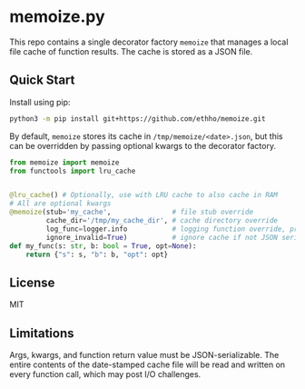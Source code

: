# memoize.py

This repo contains a single decorator factory `memoize` that manages a local file cache of function results.
The cache is stored as a JSON file.

## Quick Start

Install using pip:
```bash
python3 -m pip install git+https://github.com/ethho/memoize.git
```

By default, `memoize` stores its cache in `/tmp/memoize/<date>.json`, but this can be overridden by passing optional kwargs to the decorator factory.

```python
from memoize import memoize
from functools import lru_cache


@lru_cache() # Optionally, use with LRU cache to also cache in RAM
# All are optional kwargs
@memoize(stub='my_cache',               # file stub override
         cache_dir='/tmp/my_cache_dir', # cache directory override
         log_func=logger.info           # logging function override, print by default
         ignore_invalid=True)           # ignore cache if not JSON serializable
def my_func(s: str, b: bool = True, opt=None):
    return {"s": s, "b": b, "opt": opt}
```

## License

MIT

## Limitations

Args, kwargs, and function return value must be JSON-serializable.
The entire contents of the date-stamped cache file will be read and written on every function call, which may post I/O challenges.